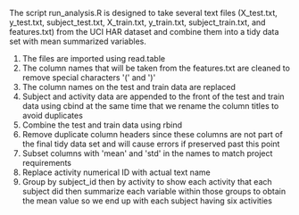 The script run_analysis.R is designed to take several text files (X_test.txt, y_test.txt, subject_test.txt, X_train.txt, y_train.txt, subject_train.txt, and features.txt) from the UCI HAR dataset and combine them into a tidy data set with mean summarized variables.

1. The files are imported using read.table
2. The column names that will be taken from the features.txt are cleaned to remove special characters '(' and ')'
3. The column names on the test and train data are replaced
4. Subject and activity data are appended to the front of the test and train data using cbind at the same time that we rename the column titles to avoid duplicates
5. Combine the test and train data using rbind
6. Remove duplicate column headers since these columns are not part of the final tidy data set and will cause errors if preserved past this point
7. Subset columns with 'mean' and 'std' in the names to match project requirements
8. Replace activity numerical ID with actual text name
9. Group by subject_id then by activity to show each activity that each subject did then summarize each variable within those groups to obtain the mean value so we end up with each subject having six activities